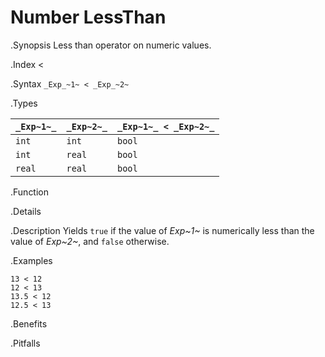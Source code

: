 # Number LessThan

.Synopsis
Less than operator on numeric values.

.Index
<

.Syntax
`_Exp_~1~ < _Exp_~2~`

.Types


| `_Exp~1~_`  |  `_Exp~2~_` | `_Exp~1~_ < _Exp~2~_`  |
| --- | --- | --- |
| `int`      |  `int`     | `bool`               |
| `int`      |  `real`    | `bool`               |
| `real`     |  `real`    | `bool`               |


.Function

.Details

.Description
Yields `true` if the value of _Exp~1~_ is numerically less than the value of _Exp~2~_, and `false` otherwise.

.Examples
```rascal-shell
13 < 12
12 < 13
13.5 < 12
12.5 < 13
```

.Benefits

.Pitfalls

